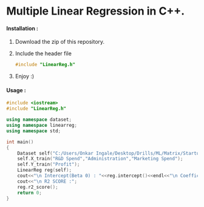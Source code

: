# Multiple Linear Regression in C++.

#### Installation :

1. Download the zip of this repository.

2. Include the header file 

   ```c++
   #include "LinearReg.h"
   ```

3. Enjoy :)

#### Usage : 

```cpp
#include <iostream>
#include "LinearReg.h"

using namespace dataset;
using namespace linearreg;
using namespace std;

int main()
{
    Dataset self("C:/Users/Onkar Ingale/Desktop/Drills/ML/Matrix/Startups.csv");
    self.X_train("R&D Spend","Administration","Marketing Spend");
    self.Y_train("Profit");
    LinearReg reg(self);
    cout<<"\n Intercept(Beta 0) : "<<reg.intercept()<<endl<<"\n Coefficients : "<<reg.coef();
    cout<<"\n R2 SCORE :";
    reg.r2_score();
    return 0;
}

```

